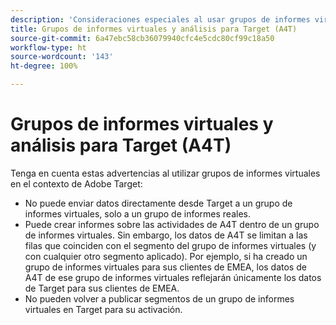 ```yaml
---
description: 'Consideraciones especiales al usar grupos de informes virtuales de A4T y Adobe Analytics '
title: Grupos de informes virtuales y análisis para Target (A4T)
source-git-commit: 6a47ebc58cb36079940cfc4e5cdc80cf99c18a50
workflow-type: ht
source-wordcount: '143'
ht-degree: 100%

---
```



# Grupos de informes virtuales y análisis para Target (A4T)

Tenga en cuenta estas advertencias al utilizar grupos de informes virtuales en el contexto de Adobe Target:

* No puede enviar datos directamente desde Target a un grupo de informes virtuales, solo a un grupo de informes reales.
* Puede crear informes sobre las actividades de A4T dentro de un grupo de informes virtuales. Sin embargo, los datos de A4T se limitan a las filas que coinciden con el segmento del grupo de informes virtuales (y con cualquier otro segmento aplicado). Por ejemplo, si ha creado un grupo de informes virtuales para sus clientes de EMEA, los datos de A4T de ese grupo de informes virtuales reflejarán únicamente los datos de Target para sus clientes de EMEA.
* No pueden volver a publicar segmentos de un grupo de informes virtuales en Target para su activación.